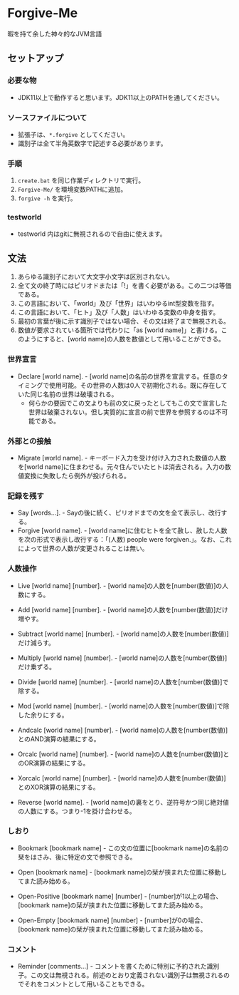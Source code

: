 # Forgive-Me
暇を持て余した神々的なJVM言語

## セットアップ
### 必要な物
- JDK11以上で動作すると思います。JDK11以上のPATHを通してください。
### ソースファイルについて
- 拡張子は、`*.forgive` としてください。
- 識別子は全て半角英数字で記述する必要があります。
### 手順
1. `create.bat` を同じ作業ディレクトリで実行。
2. `Forgive-Me/` を環境変数PATHに追加。
3. `forgive -h` を実行。
### testworld
- testworld 内はgitに無視されるので自由に使えます。

## 文法
1. あらゆる識別子において大文字小文字は区別されない。
2. 全て文の終了時にはピリオドまたは「!」を書く必要がある。この二つは等価である。
3. この言語において、「world」及び「世界」はいわゆるint型変数を指す。
4. この言語において、「ヒト」及び「人数」はいわゆる変数の中身を指す。
5. 最初の言葉が後に示す識別子ではない場合、その文は終了まで無視される。
6. 数値が要求されている箇所では代わりに「as [world name]」と書ける。このようにすると、[world name]の人数を数値として用いることができる。

### 世界宣言
- Declare [world name]. - [world name]の名前の世界を宣言する。任意のタイミングで使用可能。その世界の人数は0人で初期化される。既に存在していた同じ名前の世界は破壊される。
  - 何らかの要因でこの文よりも前の文に戻ったとしてもこの文で宣言した世界は破棄されない。但し実質的に宣言の前で世界を参照するのは不可能である。

### 外部との接触
- Migrate [world name]. - キーボード入力を受け付け入力された数値の人数を[world name]に住まわせる。元々住んでいたヒトは消去される。入力の数値変換に失敗したら例外が投げられる。

### 記録を残す
- Say [words...]. - Sayの後に続く、ピリオドまでの文を全て表示し、改行する。
- Forgive [world name]. - [world name]に住むヒトを全て赦し、赦した人数を次の形式で表示し改行する：「(人数) people were forgiven.」。なお、これによって世界の人数が変更されることは無い。

### 人数操作
- Live [world name] [number]. - [world name]の人数を[number(数値)]の人数にする。

- Add [world name] [number]. - [world name]の人数を[number(数値)]だけ増やす。
- Subtract [world name] [number]. - [world name]の人数を[number(数値)]だけ減らす。
- Multiply [world name] [number]. - [world name]の人数を[number(数値)]だけ乗ずる。
- Divide [world name] [number]. - [world name]の人数を[number(数値)]で除する。
- Mod [world name] [number]. - [world name]の人数を[number(数値)]で除した余りにする。
- Andcalc [world name] [number]. - [world name]の人数を[number(数値)]とのAND演算の結果にする。
- Orcalc [world name] [number]. - [world name]の人数を[number(数値)]とのOR演算の結果にする。
- Xorcalc [world name] [number]. - [world name]の人数を[number(数値)]とのXOR演算の結果にする。

- Reverse [world name]. - [world name]の裏をとり、逆符号かつ同じ絶対値の人数にする。つまり-1を掛け合わせる。

### しおり
- Bookmark [bookmark name] - この文の位置に[bookmark name]の名前の栞をはさみ、後に特定の文で参照できる。

- Open [bookmark name] - [bookmark name]の栞が挟まれた位置に移動してまた読み始める。
- Open-Positive [bookmark name] [number] - [number]が1以上の場合、[bookmark name]の栞が挟まれた位置に移動してまた読み始める。
- Open-Empty [bookmark name] [number] - [number]が0の場合、[bookmark name]の栞が挟まれた位置に移動してまた読み始める。

### コメント
- Reminder [comments...] - コメントを書くために特別に予約された識別子。この文は無視される。前述のとおり定義されない識別子は無視されるのでそれをコメントとして用いることもできる。
